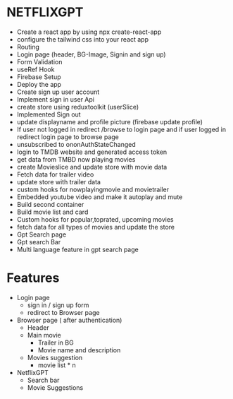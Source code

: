 # NETFLIXGPT 

- Create a react app by using npx create-react-app 
- configure the tailwind css into your react app 
- Routing
- Login page (header, BG-Image, Signin and sign up)
- Form Validation 
- useRef Hook
- Firebase Setup
- Deploy the app 
- Create sign up user account
- Implement sign in user Api 
- create store using reduxtoolkit (userSlice)
- Implemented Sign out
- update displayname and profile picture (firebase update profile)
- If user not logged in redirect /browse to login page and if user logged in redirect login page to browse page
- unsubscribed to ononAuthStateChanged 
- login to TMDB website and generated access token 
- get data from TMBD now playing movies 
- create Movieslice and update store with movie data
- Fetch data for trailer video 
- update store with trailer data
- custom hooks for nowplayingmovie and movietrailer 
- Embedded youtube video and make it autoplay and mute
- Build second container 
- Build movie list and card 
- Custom hooks for popular,toprated, upcoming movies
- fetch data for all types of movies and update the store
- Gpt Search page
- Gpt search Bar
- Multi language feature in gpt search page


# Features 

- Login page
    - sign in / sign up form 
    - redirect  to Browser page 
- Browser page ( after authentication)
    - Header 
    - Main movie
      - Trailer in BG
      - Movie name and description
    - Movies suggestion
      - movie list * n  
- NetflixGPT 
    - Search bar 
    - Movie Suggestions     